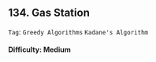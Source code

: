 ## 134. Gas Station

```Tag```: ```Greedy Algorithms``` ```Kadane's Algorithm```

#### Difficulty: Medium

